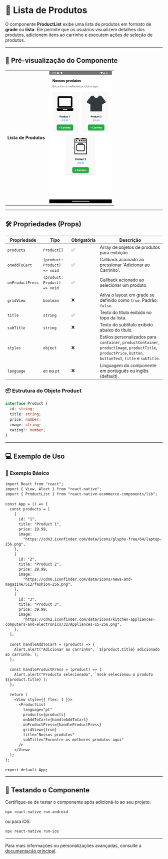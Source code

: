 # 🛒 **Lista de Produtos**

O componente **ProductList** exibe uma lista de produtos em formato de **grade** ou **lista**. Ele permite que os usuários visualizem detalhes dos produtos, adicionem itens ao carrinho e executem ações de seleção de produtos.

---

## 📸 **Pré-visualização do Componente**

<table>
  <tr>
    <td><strong>Lista de Produtos</strong></td>
    <td><img src="../../Images/ProductListpt.png" alt="ProductList" width="200"/></td>
  </tr>
</table>

---

## 🛠️ **Propriedades (Props)**

| Propriedade      | Tipo                         | Obrigatória | Descrição                                                                                                                                                  |
| ---------------- | ---------------------------- | ----------- | ---------------------------------------------------------------------------------------------------------------------------------------------------------- |
| `products`       | `Product[]`                  | ✅          | Array de objetos de produtos para exibição.                                                                                                                |
| `onAddToCart`    | `(product: Product) => void` | ✅          | Callback acionado ao pressionar 'Adicionar ao Carrinho'.                                                                                                   |
| `onProductPress` | `(product: Product) => void` | ✅          | Callback acionado ao selecionar um produto.                                                                                                                |
| `gridView`       | `boolean`                    | ❌          | Ativa o layout em grade se definido como `true`. Padrão: `false`.                                                                                          |
| `title`          | `string`                     | ✅          | Texto do título exibido no topo da lista.                                                                                                                  |
| `subTitle`       | `string`                     | ❌          | Texto do subtítulo exibido abaixo do título.                                                                                                               |
| `styles`         | `object`                     | ❌          | Estilos personalizados para `container`, `productContainer`, `productImage`, `productTitle`, `productPrice`, `button`, `buttonText`, `title` e `subTitle`. |
| `language`         | `en` ou `pt`                 | ❌          | Linguagem do componente em português ou inglês (default). |

### 📦 **Estrutura do Objeto Product**

```ts
interface Product {
  id: string;
  title: string;
  price: number;
  image: string;
  rating?: number;
}
```

---

## 💻 **Exemplo de Uso**

### 📝 **Exemplo Básico**

```tsx
import React from "react";
import { View, Alert } from "react-native";
import { ProductList } from "react-native-ecommerce-components/lib";

const App = () => {
  const products = [
    {
      id: "1",
      title: "Product 1",
      price: 19.99,
      image:
        "https://cdn3.iconfinder.com/data/icons/glypho-free/64/laptop-256.png",
    },
    {
      id: "2",
      title: "Product 2",
      price: 29.99,
      image:
        "https://cdn0.iconfinder.com/data/icons/news-and-magazine/512/fashion-256.png",
    },
    {
      id: "3",
      title: "Product 3",
      price: 39.99,
      image:
        "https://cdn2.iconfinder.com/data/icons/kitchen-appliances-computers-and-electronics/32/Appliances-15-256.png",
    },
  ];

  const handleAddToCart = (product) => {
    Alert.alert("Adicionar ao carrinho", `${product.title} adicionado ao carrinho.`);
  };

  const handleProductPress = (product) => {
    Alert.alert("Producto selecionado", `Você selecionou o produto ${product.title}`);
  };

  return (
    <View style={{ flex: 1 }}>
      <ProductList
        language="pt"
        products={products}
        onAddToCart={handleAddToCart}
        onProductPress={handleProductPress}
        gridView={true}
        title="Nossos produtos"
        subTitle="Encontre os melhores produtos aqui"
      />
    </View>
  );
};

export default App;
```

---

## 🧪 **Testando o Componente**

Certifique-se de testar o componente após adicioná-lo ao seu projeto:

```sh
npx react-native run-android
```

ou para iOS:

```sh
npx react-native run-ios
```

---

Para mais informações ou personalizações avançadas, consulte a [documentação principal](../../README.md).
